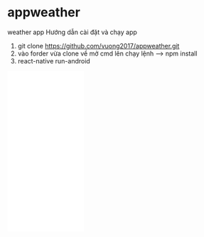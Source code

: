 # appweather
weather app
Hướng dẫn cài đặt và chạy app
1. git clone https://github.com/vuong2017/appweather.git
2. vào forder vừa clone về mở cmd lên chạy lệnh --> npm install
3. react-native run-android
<iframe src='//gifs.com/embed/video-1531368896-rRxr6p' frameborder='0' scrolling='no' width='172px' height='360px' style='-webkit-backface-visibility: hidden;-webkit-transform: scale(1);' ></iframe>
